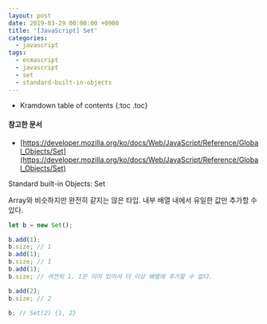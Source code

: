 ```yaml
---
layout: post
date: 2019-03-29 00:00:00 +0900
title: '[JavaScript] Set'
categories:
  - javascript
tags:
  - ecmascript
  - javascript
  - set
  - standard-built-in-objects
---
```


* Kramdown table of contents
{:toc .toc}

#### 참고한 문서

- [https://developer.mozilla.org/ko/docs/Web/JavaScript/Reference/Global_Objects/Set](https://developer.mozilla.org/ko/docs/Web/JavaScript/Reference/Global_Objects/Set)

Standard built-in Objects: Set

Array와 비슷하지만 완전히 같지는 않은 타입. 내부 배열 내에서 유일한 값만 추가할 수 있다.

```js
let b = new Set();

b.add(1);
b.size; // 1
b.add(1);
b.size; // 1
b.add(1);
b.size; // 여전히 1. 1은 이미 있어서 더 이상 배열에 추가할 수 없다.

b.add(2);
b.size; // 2

b; // Set(2) {1, 2}
```
